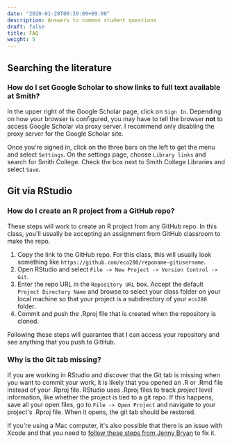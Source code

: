 ```yaml
---
date: "2020-01-28T00:39:09+09:00"
description: Answers to common student questions
draft: false
title: FAQ
weight: 5
---
```

## Searching the literature

### How do I set Google Scholar to show links to full text available at Smith?

In the upper right of the Google Scholar page, click on `Sign In`. Depending on how your browser is configured, you may have to tell the browser **not** to access Google Scholar via proxy server. I recommend only disabling the proxy server for the Google Scholar site. 

Once you're signed in, click on the three bars on the left to get the menu and select `Settings`. On the settings page, choose `Library links` and search for Smith College. Check the box next to Smith College Libraries and select `Save`.

## Git via RStudio

### How do I create an R project from a GitHub repo?

These steps will work to create an R project from any GitHub repo. In this class, you'll usually be accepting an assignment from GitHub classroom to make the repo.

1. Copy the link to the GitHub repo. For this class, this will usually look something like `https://github.com/eco280/reponame-gitusername`.
2. Open RStudio and select `File -> New Project -> Version Control -> Git`.
3. Enter the repo URL in the `Repository URL` box. Accept the default `Project Directory Name` and browse to select your class folder on your local machine so that your project is a subdirectory of your `eco280` folder.
4. Commit and push the .Rproj file that is created when the repository is cloned.

Following these steps will guarantee that I can access your repository and see anything that you push to GitHub.

### Why is the Git tab missing?

If you are working in RStudio and discover that the Git tab is missing when you want to commit your work, it is likely that you opened an .R or .Rmd file instead of your .Rproj file. RStudio uses .Rproj files to track *project* level information, like whether the project is tied to a git repo. If this happens, save all your open files, go to `File -> Open Project` and navigate to your project's .Rproj file. When it opens, the git tab should be restored.

If you're using a Mac computer, it's also possible that there is an issue with Xcode and that you need to [follow these steps from Jenny Bryan](https://happygitwithr.com/troubleshooting.html#rstudio-git-pane-disappears-on-mac-os) to fix it.

